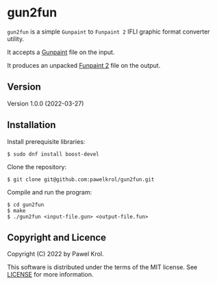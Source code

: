 # gun2fun

`gun2fun` is a simple `Gunpaint` to `Funpaint 2` IFLI graphic format converter utility.

It accepts a [Gunpaint](https://commodore.software/downloads/download/43-hi-res-graphics-editors/15394-gunpaint) file on the input.

It produces an unpacked [Funpaint 2](https://commodore.software/downloads/download/43-hi-res-graphics-editors/15476-funpaint-ii) file on the output.

## Version

Version 1.0.0 (2022-03-27)

## Installation

Install prerequisite libraries:

    $ sudo dnf install boost-devel

Clone the repository:

    $ git clone git@github.com:pawelkrol/gun2fun.git

Compile and run the program:

    $ cd gun2fun
    $ make
    $ ./gun2fun <input-file.gun> <output-file.fun>

## Copyright and Licence

Copyright (C) 2022 by Pawel Krol.

This software is distributed under the terms of the MIT license. See [LICENSE](https://github.com/pawelkrol/gun2fun/blob/master/LICENSE.md) for more information.
